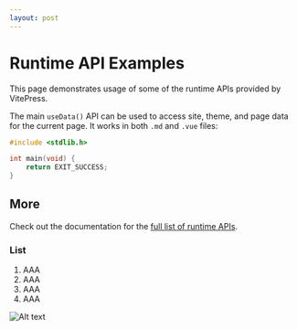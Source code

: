 ```yaml
---
layout: post
---
```


# Runtime API Examples

This page demonstrates usage of some of the runtime APIs provided by VitePress.

The main `useData()` API can be used to access site, theme, and page data for the current page. It works in both `.md` and `.vue` files:

```c
#include <stdlib.h>

int main(void) {
    return EXIT_SUCCESS;
}
```

## More

Check out the documentation for the [full list of runtime APIs](https://vitepress.dev/reference/runtime-api#usedata).

### List

1. AAA
2. AAA
3. AAA
4. AAA

![Alt text](/landscape-placeholder-svgrepo-com.svg "Image Title")
